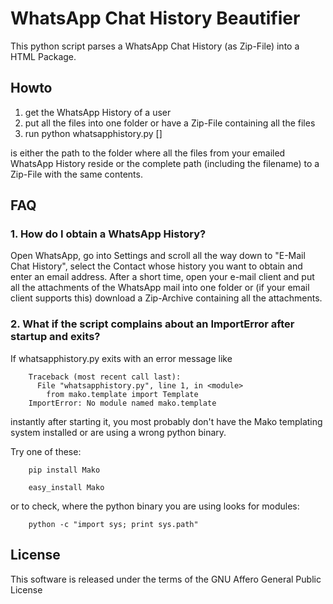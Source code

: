 WhatsApp Chat History Beautifier
================================

This python script parses a WhatsApp Chat History (as Zip-File)
into a HTML Package.

## Howto

1.  get the WhatsApp History of a user
2.  put all the files into one folder or have a Zip-File containing all the files
3.  run
        python whatsapphistory.py <path-to-folder> [<outputdir>]

<path-to-folder> is either the path to the folder where all the files from
your emailed WhatsApp History reside or the complete path (including the filename)
to a Zip-File with the same contents.

## FAQ

### 1\. How do I obtain a WhatsApp History?

Open WhatsApp, go into Settings and scroll all the way down to "E-Mail Chat History",
select the Contact whose history you want to obtain and enter an email address. After
a short time, open your e-mail client and put all the attachments of the WhatsApp
mail into one folder or (if your email client supports this) download a Zip-Archive
containing all the attachments.

### 2\. What if the script complains about an ImportError after startup and exits?

If whatsapphistory.py exits with an error message like

        Traceback (most recent call last):
          File "whatsapphistory.py", line 1, in <module>
            from mako.template import Template
        ImportError: No module named mako.template

instantly after starting it, you most probably don't have the Mako templating system
installed or are using a wrong python binary.

Try one of these:

        pip install Mako

        easy_install Mako

or to check, where the python binary you are using looks for modules:

        python -c "import sys; print sys.path"

## License

This software is released under the terms of the GNU Affero General Public License
